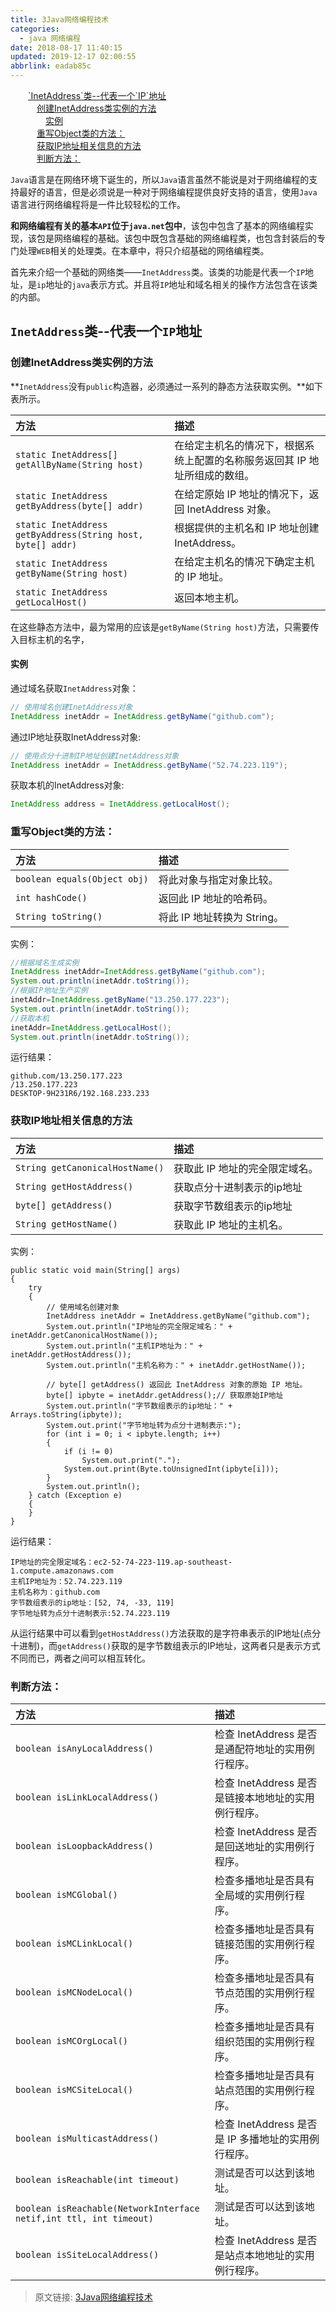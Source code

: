 ```yaml
---
title: 3Java网络编程技术
categories: 
  - java 网络编程
date: 2018-08-17 11:40:15
updated: 2019-12-17 02:00:55
abbrlink: eadab85c
---
```

<div id='my_toc'><a href="/ReadingNotes/eadab85c/#-InetAddress-类--代表一个-IP-地址" class="header_2">`InetAddress`类--代表一个`IP`地址</a>&nbsp;<br><a href="/ReadingNotes/eadab85c/#创建InetAddress类实例的方法" class="header_3">创建InetAddress类实例的方法</a>&nbsp;<br><a href="/ReadingNotes/eadab85c/#实例" class="header_4">实例</a>&nbsp;<br><a href="/ReadingNotes/eadab85c/#重写Object类的方法：" class="header_3">重写Object类的方法：</a>&nbsp;<br><a href="/ReadingNotes/eadab85c/#获取IP地址相关信息的方法" class="header_3">获取IP地址相关信息的方法</a>&nbsp;<br><a href="/ReadingNotes/eadab85c/#判断方法：" class="header_3">判断方法：</a>&nbsp;<br></div>
<style>.header_1{margin-left: 1em;}.header_2{margin-left: 2em;}.header_3{margin-left: 3em;}.header_4{margin-left: 4em;}.header_5{margin-left: 5em;}.header_6{margin-left: 6em;}</style>
<!--more-->
<script>if (navigator.platform.search('arm')==-1){document.getElementById('my_toc').style.display = 'none';}var e,p = document.getElementsByTagName('p');while (p.length>0) {e = p[0];e.parentElement.removeChild(e);}</script>

<!--end-->

`Java`语言是在网络环境下诞生的，所以`Java`语言虽然不能说是对于网络编程的支持最好的语言，但是必须说是一种对于网络编程提供良好支持的语言，使用`Java`语言进行网络编程将是一件比较轻松的工作。

**和网络编程有关的基本`API`位于`java.net`包中**，该包中包含了基本的网络编程实现，该包是网络编程的基础。该包中既包含基础的网络编程类，也包含封装后的专门处理`WEB`相关的处理类。在本章中，将只介绍基础的网络编程类。

首先来介绍一个基础的网络类——`InetAddress`类。该类的功能是代表一个`IP`地址，是`ip`地址的`java`表示方式。并且将`IP`地址和域名相关的操作方法包含在该类的内部。

## `InetAddress`类--代表一个`IP`地址 ##
### 创建InetAddress类实例的方法 ###

**`InetAddress`没有`public`构造器，必须通过一系列的静态方法获取实例。**如下表所示。

|方法|描述|
|:-|:-|
|`static InetAddress[] getAllByName(String host)`|在给定主机名的情况下，根据系统上配置的名称服务返回其 IP 地址所组成的数组。 |
|`static InetAddress getByAddress(byte[] addr)`|在给定原始 IP 地址的情况下，返回 InetAddress 对象。 |
|`static InetAddress getByAddress(String host, byte[] addr)`|根据提供的主机名和 IP 地址创建 InetAddress。 |
|`static InetAddress getByName(String host)`|在给定主机名的情况下确定主机的 IP 地址。 |
|`static InetAddress getLocalHost()`|返回本地主机。 |

在这些静态方法中，最为常用的应该是`getByName(String host)`方法，只需要传入目标主机的名字，

#### 实例 ####
通过域名获取`InetAddress`对象：
```java
// 使用域名创建InetAddress对象
InetAddress inetAddr = InetAddress.getByName("github.com");
```
通过IP地址获取InetAddress对象:
```java
// 使用点分十进制IP地址创建InetAddress对象
InetAddress inetAddr = InetAddress.getByName("52.74.223.119");
```
获取本机的InetAddress对象:
```java
InetAddress address = InetAddress.getLocalHost();
```
### 重写Object类的方法： ###

|方法|描述|
|:-|:-|
|`boolean equals(Object obj)`|将此对象与指定对象比较。 |
|`int hashCode()`|返回此 IP 地址的哈希码。 |
|`String toString()`|将此 IP 地址转换为 String。 |
实例：
```java
//根据域名生成实例
InetAddress inetAddr=InetAddress.getByName("github.com");
System.out.println(inetAddr.toString());
//根据IP地址生产实例
inetAddr=InetAddress.getByName("13.250.177.223");
System.out.println(inetAddr.toString());
//获取本机
inetAddr=InetAddress.getLocalHost();
System.out.println(inetAddr.toString());
```
运行结果：
```
github.com/13.250.177.223
/13.250.177.223
DESKTOP-9H231R6/192.168.233.233
```
### 获取IP地址相关信息的方法 ###

|方法|描述|
|:-|:-|
|`String getCanonicalHostName()`|获取此 IP 地址的完全限定域名。 |
|`String getHostAddress()`|获取点分十进制表示的ip地址 |
|`byte[] getAddress()`|获取字节数组表示的ip地址 |
|`String getHostName()`|获取此 IP 地址的主机名。 |

实例：
```
public static void main(String[] args)
{
    try
    {
        // 使用域名创建对象
        InetAddress inetAddr = InetAddress.getByName("github.com");
        System.out.println("IP地址的完全限定域名：" + inetAddr.getCanonicalHostName());
        System.out.println("主机IP地址为：" + inetAddr.getHostAddress());
        System.out.println("主机名称为：" + inetAddr.getHostName());

        // byte[] getAddress() 返回此 InetAddress 对象的原始 IP 地址。
        byte[] ipbyte = inetAddr.getAddress();// 获取原始IP地址
        System.out.println("字节数组表示的ip地址：" + Arrays.toString(ipbyte));
        System.out.print("字节地址转为点分十进制表示:");
        for (int i = 0; i < ipbyte.length; i++)
        {
            if (i != 0)
                System.out.print(".");
            System.out.print(Byte.toUnsignedInt(ipbyte[i]));
        }
        System.out.println();
    } catch (Exception e)
    {
    }
}
```
运行结果：
```
IP地址的完全限定域名：ec2-52-74-223-119.ap-southeast-1.compute.amazonaws.com
主机IP地址为：52.74.223.119
主机名称为：github.com
字节数组表示的ip地址：[52, 74, -33, 119]
字节地址转为点分十进制表示:52.74.223.119
```
从运行结果中可以看到`getHostAddress()`方法获取的是字符串表示的IP地址(点分十进制)，而`getAddress()`获取的是字节数组表示的IP地址，这两者只是表示方式不同而已，两者之间可以相互转化。

### 判断方法： ###

|方法|描述|
|:-|:-|
|`boolean isAnyLocalAddress()`|检查 InetAddress 是否是通配符地址的实用例行程序。 |
|`boolean isLinkLocalAddress()`|检查 InetAddress 是否是链接本地地址的实用例行程序。 |
|`boolean isLoopbackAddress()`|检查 InetAddress 是否是回送地址的实用例行程序。 |
|`boolean isMCGlobal()`|检查多播地址是否具有全局域的实用例行程序。 |
|`boolean isMCLinkLocal()`|检查多播地址是否具有链接范围的实用例行程序。 |
|`boolean isMCNodeLocal()`|检查多播地址是否具有节点范围的实用例行程序。 |
|`boolean isMCOrgLocal()`|检查多播地址是否具有组织范围的实用例行程序。 |
|`boolean isMCSiteLocal()`|检查多播地址是否具有站点范围的实用例行程序。 |
|`boolean isMulticastAddress()`|检查 InetAddress 是否是 IP 多播地址的实用例行程序。 |
|`boolean isReachable(int timeout)`|测试是否可以达到该地址。 |
|`boolean isReachable(NetworkInterface netif,int ttl, int timeout)`|测试是否可以达到该地址。 |
|`boolean isSiteLocalAddress()`|检查 InetAddress 是否是站点本地地址的实用例行程序。 |

>原文链接: [3Java网络编程技术](https://www.lansheng.net.cn/blog/eadab85c/)
